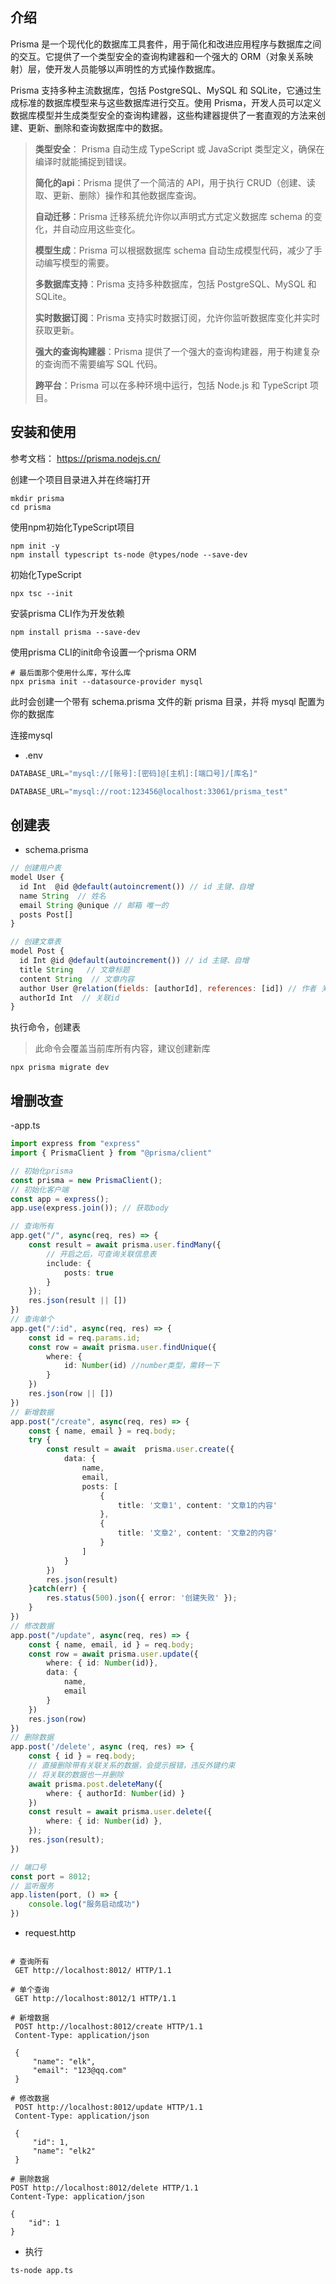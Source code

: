 
## 介绍
Prisma 是一个现代化的数据库工具套件，用于简化和改进应用程序与数据库之间的交互。它提供了一个类型安全的查询构建器和一个强大的 ORM（对象关系映射）层，使开发人员能够以声明性的方式操作数据库。

Prisma 支持多种主流数据库，包括 PostgreSQL、MySQL 和 SQLite，它通过生成标准的数据库模型来与这些数据库进行交互。使用 Prisma，开发人员可以定义数据库模型并生成类型安全的查询构建器，这些构建器提供了一套直观的方法来创建、更新、删除和查询数据库中的数据。

> **类型安全**： Prisma 自动生成 TypeScript 或 JavaScript 类型定义，确保在编译时就能捕捉到错误。
> 
> **简化的api**：Prisma 提供了一个简洁的 API，用于执行 CRUD（创建、读取、更新、删除）操作和其他数据库查询。
> 
> **自动迁移**：Prisma 迁移系统允许你以声明式方式定义数据库 schema 的变化，并自动应用这些变化。
> 
> **模型生成**：Prisma 可以根据数据库 schema 自动生成模型代码，减少了手动编写模型的需要。
> 
> **多数据库支持**：Prisma 支持多种数据库，包括 PostgreSQL、MySQL 和 SQLite。
> 
> **实时数据订阅**：Prisma 支持实时数据订阅，允许你监听数据库变化并实时获取更新。
> 
> **强大的查询构建器**：Prisma 提供了一个强大的查询构建器，用于构建复杂的查询而不需要编写 SQL 代码。
> 
> **跨平台**：Prisma 可以在多种环境中运行，包括 Node.js 和 TypeScript 项目。
## 安装和使用
参考文档： https://prisma.nodejs.cn/

创建一个项目目录进入并在终端打开
```shell
mkdir prisma  
cd prisma
```
使用npm初始化TypeScript项目
```shell
npm init -y
npm install typescript ts-node @types/node --save-dev
```
初始化TypeScript
```shell
npx tsc --init
```
安装prisma CLI作为开发依赖
```shell
npm install prisma --save-dev
```
使用prisma CLI的init命令设置一个prisma ORM
```shell
# 最后面那个使用什么库，写什么库
npx prisma init --datasource-provider mysql
```
此时会创建一个带有 schema.prisma 文件的新 prisma 目录，并将 mysql 配置为你的数据库

连接mysql
- .env 
```javascript
DATABASE_URL="mysql://[账号]:[密码]@[主机]:[端口号]/[库名]"

DATABASE_URL="mysql://root:123456@localhost:33061/prisma_test"
```
## 创建表
- schema.prisma
```javascript
// 创建用户表
model User {
  id Int  @id @default(autoincrement()) // id 主键、自增
  name String  // 姓名
  email String @unique // 邮箱 唯一的
  posts Post[] 
}

// 创建文章表
model Post {
  id Int @id @default(autoincrement()) // id 主键、自增
  title String   // 文章标题
  content String  // 文章内容
  author User @relation(fields: [authorId], references: [id]) // 作者 关联表 关联关系：authorId关联User表中的id
  authorId Int  // 关联id
}
```
执行命令，创建表
> 此命令会覆盖当前库所有内容，建议创建新库
```shell
npx prisma migrate dev 
```
## 增删改查
-app.ts
```typescript
import express from "express"
import { PrismaClient } from "@prisma/client"

// 初始化prisma
const prisma = new PrismaClient();
// 初始化客户端
const app = express();
app.use(express.join()); // 获取body

// 查询所有
app.get("/", async(req, res) => {
    const result = await prisma.user.findMany({
        // 开启之后，可查询关联信息表
        include: {
            posts: true
        }
    });
    res.json(result || [])
})
// 查询单个
app.get("/:id", async(req, res) => {
    const id = req.params.id;
    const row = await prisma.user.findUnique({
        where: {
            id: Number(id) //number类型，需转一下
        }
    })
    res.json(row || [])
})
// 新增数据
app.post("/create", async(req, res) => {
    const { name, email } = req.body;
    try {
        const result = await  prisma.user.create({
            data: {
                name,
                email,
                posts: [
                    {
                        title: '文章1', content: '文章1的内容'
                    },
                    {
                        title: '文章2', content: '文章2的内容'
                    }
                ]
            }
        })
        res.json(result)
    }catch(err) {
        res.status(500).json({ error: '创建失败' });
    }
})
// 修改数据
app.post("/update", async(req, res) => {
    const { name, email, id } = req.body;
    const row = await prisma.user.update({
        where: { id: Number(id)},
        data: {
            name,
            email
        }
    })
    res.json(row)
})
// 删除数据
app.post('/delete', async (req, res) => {
    const { id } = req.body;
    // 直接删除带有关联关系的数据，会提示报错，违反外键约束
    // 将关联的数据也一并删除
    await prisma.post.deleteMany({
        where: { authorId: Number(id) }
    })
    const result = await prisma.user.delete({
        where: { id: Number(id) },
    });
    res.json(result);
})

// 端口号
const port = 8012;
// 监听服务
app.listen(port, () => {
    console.log("服务启动成功")
})
```
- request.http
```http request

# 查询所有
 GET http://localhost:8012/ HTTP/1.1

# 单个查询
 GET http://localhost:8012/1 HTTP/1.1

# 新增数据
 POST http://localhost:8012/create HTTP/1.1
 Content-Type: application/json

 {
     "name": "elk",
     "email": "123@qq.com"
 }

# 修改数据
 POST http://localhost:8012/update HTTP/1.1
 Content-Type: application/json

 {
     "id": 1,
     "name": "elk2"
 }

# 删除数据
POST http://localhost:8012/delete HTTP/1.1
Content-Type: application/json

{
    "id": 1
}
```
- 执行
```shell
ts-node app.ts
```
